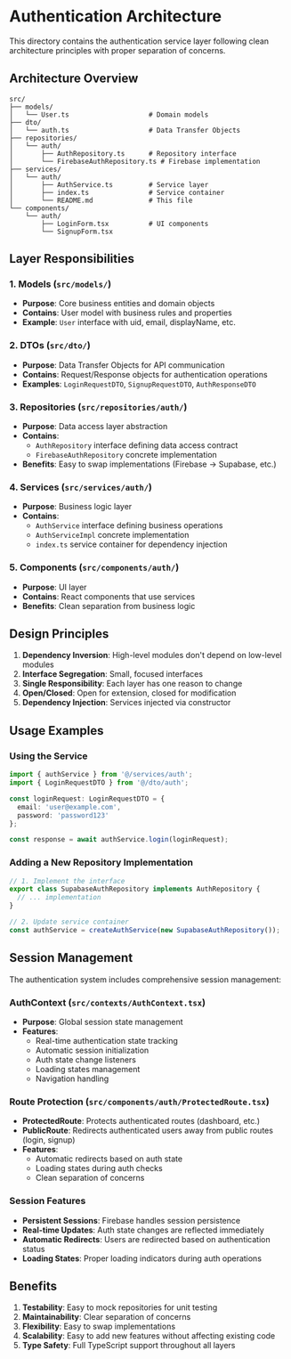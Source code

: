 # Authentication Architecture

This directory contains the authentication service layer following clean architecture principles with proper separation of concerns.

## Architecture Overview

```
src/
├── models/
│   └── User.ts                    # Domain models
├── dto/
│   └── auth.ts                    # Data Transfer Objects
├── repositories/
│   └── auth/
│       ├── AuthRepository.ts      # Repository interface
│       └── FirebaseAuthRepository.ts # Firebase implementation
├── services/
│   └── auth/
│       ├── AuthService.ts         # Service layer
│       ├── index.ts               # Service container
│       └── README.md              # This file
└── components/
    └── auth/
        ├── LoginForm.tsx          # UI components
        └── SignupForm.tsx
```

## Layer Responsibilities

### 1. Models (`src/models/`)
- **Purpose**: Core business entities and domain objects
- **Contains**: User model with business rules and properties
- **Example**: `User` interface with uid, email, displayName, etc.

### 2. DTOs (`src/dto/`)
- **Purpose**: Data Transfer Objects for API communication
- **Contains**: Request/Response objects for authentication operations
- **Examples**: `LoginRequestDTO`, `SignupRequestDTO`, `AuthResponseDTO`

### 3. Repositories (`src/repositories/auth/`)
- **Purpose**: Data access layer abstraction
- **Contains**: 
  - `AuthRepository` interface defining data access contract
  - `FirebaseAuthRepository` concrete implementation
- **Benefits**: Easy to swap implementations (Firebase → Supabase, etc.)

### 4. Services (`src/services/auth/`)
- **Purpose**: Business logic layer
- **Contains**:
  - `AuthService` interface defining business operations
  - `AuthServiceImpl` concrete implementation
  - `index.ts` service container for dependency injection

### 5. Components (`src/components/auth/`)
- **Purpose**: UI layer
- **Contains**: React components that use services
- **Benefits**: Clean separation from business logic

## Design Principles

1. **Dependency Inversion**: High-level modules don't depend on low-level modules
2. **Interface Segregation**: Small, focused interfaces
3. **Single Responsibility**: Each layer has one reason to change
4. **Open/Closed**: Open for extension, closed for modification
5. **Dependency Injection**: Services injected via constructor

## Usage Examples

### Using the Service
```typescript
import { authService } from '@/services/auth';
import { LoginRequestDTO } from '@/dto/auth';

const loginRequest: LoginRequestDTO = {
  email: 'user@example.com',
  password: 'password123'
};

const response = await authService.login(loginRequest);
```

### Adding a New Repository Implementation
```typescript
// 1. Implement the interface
export class SupabaseAuthRepository implements AuthRepository {
  // ... implementation
}

// 2. Update service container
const authService = createAuthService(new SupabaseAuthRepository());
```

## Session Management

The authentication system includes comprehensive session management:

### AuthContext (`src/contexts/AuthContext.tsx`)
- **Purpose**: Global session state management
- **Features**:
  - Real-time authentication state tracking
  - Automatic session initialization
  - Auth state change listeners
  - Loading states management
  - Navigation handling

### Route Protection (`src/components/auth/ProtectedRoute.tsx`)
- **ProtectedRoute**: Protects authenticated routes (dashboard, etc.)
- **PublicRoute**: Redirects authenticated users away from public routes (login, signup)
- **Features**:
  - Automatic redirects based on auth state
  - Loading states during auth checks
  - Clean separation of concerns

### Session Features
- **Persistent Sessions**: Firebase handles session persistence
- **Real-time Updates**: Auth state changes are reflected immediately
- **Automatic Redirects**: Users are redirected based on authentication status
- **Loading States**: Proper loading indicators during auth operations

## Benefits

1. **Testability**: Easy to mock repositories for unit testing
2. **Maintainability**: Clear separation of concerns
3. **Flexibility**: Easy to swap implementations
4. **Scalability**: Easy to add new features without affecting existing code
5. **Type Safety**: Full TypeScript support throughout all layers